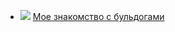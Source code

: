 * ![](/books/prose_classic/Джером%20Клапка%20Джером/Мое%20знакомство%20с%20бульдогами.jpg) [Мое знакомство с бульдогами](/books/prose_classic/Джером%20Клапка%20Джером/Мое%20знакомство%20с%20бульдогами)